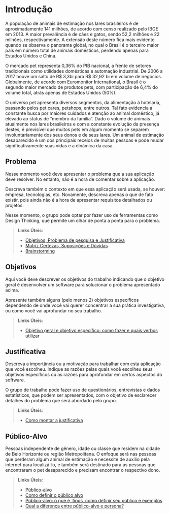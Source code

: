 # Introdução

A população de animais de estimação nos lares brasileiros é de aproximadamente 141 milhões, de acordo com censo realizado pelo IBGE em 2013. A maior prevalência é de cães e gatos, sendo 52,2 milhões e 22 milhões, respectivamente. A extensão deste número fica mais evidente quando se observa o panorama global, no qual o Brasil é o terceiro maior país em número total de animais domésticos, perdendo apenas para Estados Unidos e China. 

O mercado pet representa 0,36% do PIB nacional, a frente de setores tradicionais como utilidades domésticas e automação industrial. De 2006 a 2017 houve um salto de R$ 3,3bi para R$ 32,92 bi em volume de negócios. Globalmente, de acordo com Euromonitor International, o Brasil é o segundo maior mercado de produtos pets, com participação de 6,4% do volume total, atrás apenas de Estados Unidos (50%). 

O universo pet apresenta diversos segmentos, da alimentação à hotelaria, passando pelos pet cares, petshops, entre outros. Tal fato evidencia a constante busca por maiores cuidados e atenção ao animal doméstico, já elevado ao status de “membro da família”. Dado o volume de animais atualmente nos lares brasileiros e com a constante evolução da presença destes, é previsível que muitos pets em algum momento se separem involuntariamente dos seus donos e de seus lares. Um animal de estimação desaparecido é um dos principais receios de muitas pessoas e pode mudar significativamente suas vidas e a dinâmica da casa. 

## Problema
Nesse momento você deve apresentar o problema que a sua aplicação deve  resolver. No entanto, não é a hora de comentar sobre a aplicação.

Descreva também o contexto em que essa aplicação será usada, se  houver: empresa, tecnologias, etc. Novamente, descreva apenas o que de  fato existir, pois ainda não é a hora de apresentar requisitos  detalhados ou projetos.

Nesse momento, o grupo pode optar por fazer uso  de ferramentas como Design Thinking, que permite um olhar de ponta a ponta para o problema.

> **Links Úteis**:
> - [Objetivos, Problema de pesquisa e Justificativa](https://medium.com/@versioparole/objetivos-problema-de-pesquisa-e-justificativa-c98c8233b9c3)
> - [Matriz Certezas, Suposições e Dúvidas](https://medium.com/educa%C3%A7%C3%A3o-fora-da-caixa/matriz-certezas-suposi%C3%A7%C3%B5es-e-d%C3%BAvidas-fa2263633655)
> - [Brainstorming](https://www.euax.com.br/2018/09/brainstorming/)

## Objetivos

Aqui você deve descrever os objetivos do trabalho indicando que o objetivo geral é desenvolver um software para solucionar o problema apresentado acima. 

Apresente também alguns (pelo menos 2) objetivos específicos dependendo de onde você vai querer concentrar a sua prática investigativa, ou como você vai aprofundar no seu trabalho.
 
> **Links Úteis**:
> - [Objetivo geral e objetivo específico: como fazer e quais verbos utilizar](https://blog.mettzer.com/diferenca-entre-objetivo-geral-e-objetivo-especifico/)

## Justificativa

Descreva a importância ou a motivação para trabalhar com esta aplicação que você escolheu. Indique as razões pelas quais você escolheu seus objetivos específicos ou as razões para aprofundar em certos aspectos do software.

O grupo de trabalho pode fazer uso de questionários, entrevistas e dados estatísticos, que podem ser apresentados, com o objetivo de esclarecer detalhes do problema que será abordado pelo grupo.

> **Links Úteis**:
> - [Como montar a justificativa](https://guiadamonografia.com.br/como-montar-justificativa-do-tcc/)

## Público-Alvo

Pessoas independente de gênero, idade ou classe que residem na cidade de Belo Horizonte ou região Metropolitana. O enfoque será nas pessoas que perderam algum animal de estimação e necessite de auxílio pela internet para localizá-lo, e também será destinado para as pessoas que encontraram o pet desaparecido e precisam encontrar o respectivo dono.

> **Links Úteis**:
> - [Público-alvo](https://blog.hotmart.com/pt-br/publico-alvo/)
> - [Como definir o público alvo](https://exame.com/pme/5-dicas-essenciais-para-definir-o-publico-alvo-do-seu-negocio/)
> - [Público-alvo: o que é, tipos, como definir seu público e exemplos](https://klickpages.com.br/blog/publico-alvo-o-que-e/)
> - [Qual a diferença entre público-alvo e persona?](https://rockcontent.com/blog/diferenca-publico-alvo-e-persona/)
